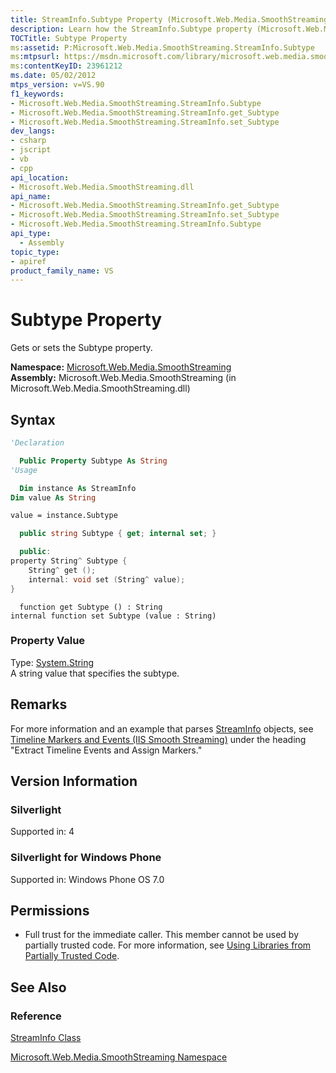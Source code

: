```yaml
---
title: StreamInfo.Subtype Property (Microsoft.Web.Media.SmoothStreaming)
description: Learn how the StreamInfo.Subtype property (Microsoft.Web.Media.SmoothStreaming) gets or sets the Subtype property.
TOCTitle: Subtype Property
ms:assetid: P:Microsoft.Web.Media.SmoothStreaming.StreamInfo.Subtype
ms:mtpsurl: https://msdn.microsoft.com/library/microsoft.web.media.smoothstreaming.streaminfo.subtype(v=VS.90)
ms:contentKeyID: 23961212
ms.date: 05/02/2012
mtps_version: v=VS.90
f1_keywords:
- Microsoft.Web.Media.SmoothStreaming.StreamInfo.Subtype
- Microsoft.Web.Media.SmoothStreaming.StreamInfo.get_Subtype
- Microsoft.Web.Media.SmoothStreaming.StreamInfo.set_Subtype
dev_langs:
- csharp
- jscript
- vb
- cpp
api_location:
- Microsoft.Web.Media.SmoothStreaming.dll
api_name:
- Microsoft.Web.Media.SmoothStreaming.StreamInfo.get_Subtype
- Microsoft.Web.Media.SmoothStreaming.StreamInfo.set_Subtype
- Microsoft.Web.Media.SmoothStreaming.StreamInfo.Subtype
api_type:
  - Assembly
topic_type:
- apiref
product_family_name: VS
---
```


# Subtype Property

Gets or sets the Subtype property.

**Namespace:**  [Microsoft.Web.Media.SmoothStreaming](microsoft-web-media-smoothstreaming-namespace_1.md)  
**Assembly:**  Microsoft.Web.Media.SmoothStreaming (in Microsoft.Web.Media.SmoothStreaming.dll)

## Syntax

```vb
'Declaration

  Public Property Subtype As String
'Usage

  Dim instance As StreamInfo
Dim value As String

value = instance.Subtype
```

```csharp
  public string Subtype { get; internal set; }
```

```cpp
  public:
property String^ Subtype {
    String^ get ();
    internal: void set (String^ value);
}
```

```jscript
  function get Subtype () : String
internal function set Subtype (value : String)
```

### Property Value

Type: [System.String](https://msdn.microsoft.com/library/s1wwdcbf)  
A string value that specifies the subtype.  

## Remarks

For more information and an example that parses [StreamInfo](streaminfo-class-microsoft-web-media-smoothstreaming_1.md) objects, see [Timeline Markers and Events (IIS Smooth Streaming)](timeline-markers-and-events.md) under the heading "Extract Timeline Events and Assign Markers."

## Version Information

### Silverlight

Supported in: 4  

### Silverlight for Windows Phone

Supported in: Windows Phone OS 7.0  

## Permissions

  - Full trust for the immediate caller. This member cannot be used by partially trusted code. For more information, see [Using Libraries from Partially Trusted Code](https://msdn.microsoft.com/library/8skskf63).

## See Also

### Reference

[StreamInfo Class](streaminfo-class-microsoft-web-media-smoothstreaming_1.md)

[Microsoft.Web.Media.SmoothStreaming Namespace](microsoft-web-media-smoothstreaming-namespace_1.md)
